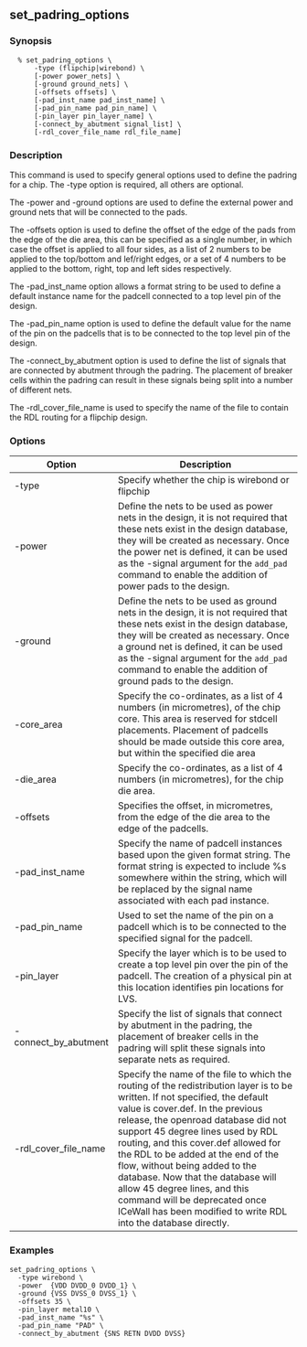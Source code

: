 ## set_padring_options
### Synopsis
```
  % set_padring_options \
      -type (flipchip|wirebond) \
      [-power power_nets] \
      [-ground ground_nets] \
      [-offsets offsets] \
      [-pad_inst_name pad_inst_name] \
      [-pad_pin_name pad_pin_name] \
      [-pin_layer pin_layer_name] \
      [-connect_by_abutment signal_list] \
      [-rdl_cover_file_name rdl_file_name]
```
### Description

This command is used to specify general options used to define the padring for a chip. The -type option is required, all others are optional.

The -power and -ground options are used to define the external power and ground nets that will be connected to the pads.

The -offsets option is used to define the offset of the edge of the pads from the edge of the die area, this can be specified as a single number, in which case the offset is applied to all four sides, as a list of 2 numbers to be applied to the top/bottom and lef/right edges, or a set of 4 numbers to be applied to the bottom, right, top and left sides respectively.

The -pad_inst_name option allows a format string to be used to define a default instance name for the padcell connected to a top level pin of the design.

The -pad_pin_name option is used to define the default value for the name of the pin on the padcells that is to be connected to the top level pin of the design.

The -connect_by_abutment option is used to define the list of signals that are connected by abutment through the padring. The placement of breaker cells within the padring can result in these signals being split into a number of different nets.

The -rdl_cover_file_name is used to specify the name of the file to contain the RDL routing for a flipchip design.

### Options

| Option | Description |
| --- | --- |
| -type | Specify whether the chip is wirebond or flipchip |
|  -power | Define the nets to be used as power nets in the design, it is not required that these nets exist in the design database, they will be created as necessary. Once the power net is defined, it can be used as the -signal argument for the ```add_pad``` command to enable the addition of power pads to the design. |
| -ground | Define the nets to be used as ground nets in the design, it is not required that these nets exist in the design database, they will be created as necessary. Once a ground net is defined, it can be used as the -signal argument for the ```add_pad``` command to enable the addition of ground pads to the design. |
| -core_area | Specify the co-ordinates, as a list of 4 numbers (in micrometres), of the chip core. This area is reserved for stdcell placements. Placement of padcells should be made outside this core area, but within the specified die area |
| -die_area | Specify the co-ordinates, as a list of 4 numbers (in micrometres), for the chip die area. |
| -offsets | Specifies the offset, in micrometres, from the edge of the die area to the edge of the padcells. |
| -pad_inst_name | Specify the name of padcell instances based upon the given format string. The format string is expected to include %s somewhere within the string, which will be replaced by the signal name associated with each pad instance. |
| -pad_pin_name | Used to set the name of the pin on a padcell which is to be connected to the specified signal for the padcell. |
| -pin_layer | Specify the layer which is to be used to create a top level pin over the pin of the padcell. The creation of a physical pin at this location identifies pin locations for LVS. |
| -connect_by_abutment | Specify the list of signals that connect by abutment in the padring, the placement of breaker cells in the padring will split these signals into separate nets as required. |
| -rdl_cover_file_name | Specify the name of the file to which the routing of the redistribution layer is to be written. If not specified, the default value is cover.def.  In the previous release, the openroad database did not support 45 degree lines used by RDL routing, and this cover.def allowed for the RDL to be added at the end of the flow, without being added to the database. Now that the database will allow 45 degree lines, and this command will be deprecated once ICeWall has been modified to write RDL into the database directly. |

### Examples
```
set_padring_options \
  -type wirebond \
  -power  {VDD DVDD_0 DVDD_1} \
  -ground {VSS DVSS_0 DVSS_1} \
  -offsets 35 \
  -pin_layer metal10 \
  -pad_inst_name "%s" \
  -pad_pin_name "PAD" \
  -connect_by_abutment {SNS RETN DVDD DVSS}

```

